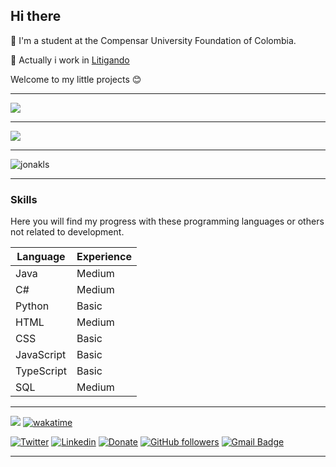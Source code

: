 ## Hi there
📖 I'm a student at the Compensar University Foundation of Colombia.

🔵 Actually i work in [Litigando](https://www.litigando.com/)

Welcome to my little projects 😊

---

![](https://github-profile-trophy.vercel.app/?username=ryo-ma&theme=algolia)

---

![](https://github-profile-summary-cards.vercel.app/api/cards/profile-details?username=Jonakls&theme=github_dark)

---

<p><img align="center" src="https://github-readme-streak-stats.herokuapp.com/?user=jonakls&theme=dark" alt="jonakls"/></p>

---

### Skills
Here you will find my progress with these programming languages or others not related to development.

| Language | Experience |
| -------- | ---------- |
| Java | Medium |
| C# | Medium |
| Python | Basic |
| HTML | Medium |
| CSS | Basic |
| JavaScript | Basic |
| TypeScript | Basic |
| SQL | Medium |

---

![](https://komarev.com/ghpvc/?username=Jonakls&color=brightgreen)
[![wakatime](https://wakatime.com/badge/user/b83bec8a-0073-42f8-9c13-9683a96ec095.svg)](https://wakatime.com/@b83bec8a-0073-42f8-9c13-9683a96ec095)

[![Twitter](https://img.shields.io/badge/-@jonakls-1ca0f1?style=flat-square&labelColor=1ca0f1&logo=twitter&logoColor=white&link=https://twitter.com/jonakls)](https://twitter.com/jonakls) 
[![Linkedin](https://img.shields.io/badge/-Jonathan%20Narvaez-blue?style=flat-square&logo=Linkedin&logoColor=white&link=https://www.linkedin.com/in/jonathan-narvaez23/)](https://www.linkedin.com/in/jonathan-narvaez23/) 
[![Donate](https://img.shields.io/badge/Support-%24-blue)](https://www.paypal.me/JNarvaezPosada)
[![GitHub followers](https://img.shields.io/github/followers/jonakls?label=Follow&style=social)](https://github.com/jonakls/?tab=follow)
[![Gmail Badge](https://img.shields.io/badge/-asmot54@gmail.com-c14438?style=flat-square&logo=Gmail&logoColor=white&link=mailto:asmot54@gmail.com)](mailto:asmot54@gmail.com)

---


